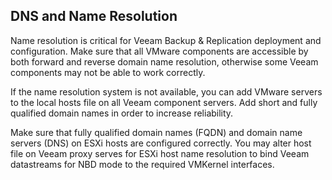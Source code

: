 ## DNS and Name Resolution

Name resolution is critical for Veeam Backup & Replication deployment
and configuration. Make sure that all VMware components are accessible by both forward and reverse domain name resolution, otherwise some Veeam components may not be able to work correctly.

If the name resolution system is not available, you can add VMware
servers to the local hosts file on all Veeam component servers. Add
short and fully qualified domain names in order to increase reliability.

Make sure that fully qualified domain names (FQDN) and domain name
servers (DNS) on ESXi hosts are configured correctly. You may alter host
file on Veeam proxy serves for ESXi host name resolution to bind Veeam
datastreams for NBD mode to the required VMKernel interfaces.